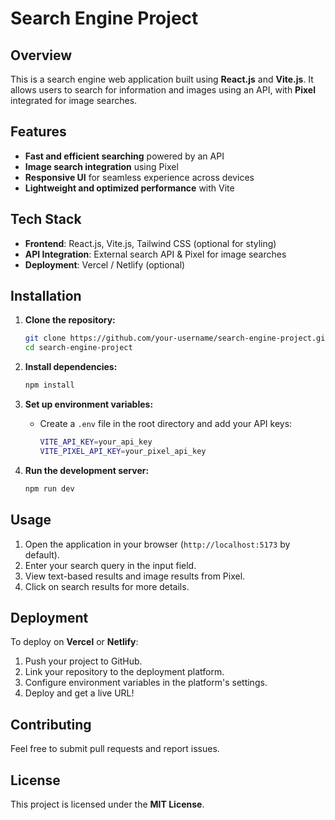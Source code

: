 # Search Engine Project

## Overview
This is a search engine web application built using **React.js** and **Vite.js**. It allows users to search for information and images using an API, with **Pixel** integrated for image searches.

## Features
- **Fast and efficient searching** powered by an API
- **Image search integration** using Pixel
- **Responsive UI** for seamless experience across devices
- **Lightweight and optimized performance** with Vite

## Tech Stack
- **Frontend**: React.js, Vite.js, Tailwind CSS (optional for styling)
- **API Integration**: External search API & Pixel for image searches
- **Deployment**: Vercel / Netlify (optional)

## Installation
1. **Clone the repository:**
   ```sh
   git clone https://github.com/your-username/search-engine-project.git
   cd search-engine-project
   ```

2. **Install dependencies:**
   ```sh
   npm install
   ```

3. **Set up environment variables:**
   - Create a `.env` file in the root directory and add your API keys:
     ```sh
     VITE_API_KEY=your_api_key
     VITE_PIXEL_API_KEY=your_pixel_api_key
     ```

4. **Run the development server:**
   ```sh
   npm run dev
   ```

## Usage
1. Open the application in your browser (`http://localhost:5173` by default).
2. Enter your search query in the input field.
3. View text-based results and image results from Pixel.
4. Click on search results for more details.

## Deployment
To deploy on **Vercel** or **Netlify**:
1. Push your project to GitHub.
2. Link your repository to the deployment platform.
3. Configure environment variables in the platform's settings.
4. Deploy and get a live URL!

## Contributing
Feel free to submit pull requests and report issues.

## License
This project is licensed under the **MIT License**.

